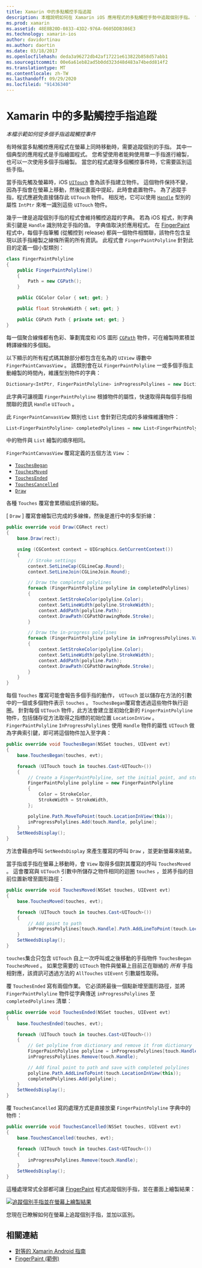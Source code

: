 ```yaml
---
title: Xamarin 中的多點觸控手指追蹤
description: 本檔說明如何在 Xamarin iOS 應用程式的多點觸控手勢中追蹤個別手指。 它是以手指繪製應用程式範例為中心。
ms.prod: xamarin
ms.assetid: 48E8B20D-0833-43D2-976A-0605DDB386E3
ms.technology: xamarin-ios
author: davidortinau
ms.author: daortin
ms.date: 03/18/2017
ms.openlocfilehash: deda3a96272db42af17221e613822b858d57abb1
ms.sourcegitcommit: 00e6a61eb82ad5b0dd323d48d483a74bedd814f2
ms.translationtype: MT
ms.contentlocale: zh-TW
ms.lasthandoff: 09/29/2020
ms.locfileid: "91436340"
---
```

# <a name="multi-touch-finger-tracking-in-xamarinios"></a>Xamarin 中的多點觸控手指追蹤

_本檔示範如何從多個手指追蹤觸控事件_

有時候當多點觸控應用程式在螢幕上同時移動時，需要追蹤個別的手指。 其中一個典型的應用程式是手指繪圖程式。 您希望使用者能夠使用單一手指進行繪製，也可以一次使用多個手指繪製。 當您的程式處理多個觸控事件時，它需要區別這些手指。

當手指先觸及螢幕時，iOS [`UITouch`](xref:UIKit.UITouch) 會為該手指建立物件。 這個物件保持不變，因為手指會在螢幕上移動，然後從畫面中提起，此時會處置物件。 為了追蹤手指，程式應避免直接儲存此 `UITouch` 物件。 相反地，它可以使用 [`Handle`](xref:Foundation.NSObject.Handle) 型別的屬性 `IntPtr` 來唯一識別這些 `UITouch` 物件。

幾乎一律是追蹤個別手指的程式會維持觸控追蹤的字典。 若為 iOS 程式，則字典索引鍵是 `Handle` 識別特定手指的值。 字典值取決於應用程式。 在 [FingerPaint](/samples/xamarin/ios-samples/applicationfundamentals-fingerpaint) 程式中，每個手指筆觸 (從觸控到 release) 都與一個物件相關聯，該物件包含呈現以該手指繪製之線條所需的所有資訊。 此程式會 `FingerPaintPolyline` 針對此目的定義一個小型類別：

```csharp
class FingerPaintPolyline
{
    public FingerPaintPolyline()
    {
        Path = new CGPath();
    }

    public CGColor Color { set; get; }

    public float StrokeWidth { set; get; }

    public CGPath Path { private set; get; }
}
```

每一個聚合線條都有色彩、筆劃寬度和 iOS 圖形 [`CGPath`](xref:CoreGraphics.CGPath) 物件，可在繪製時累積並轉譯線條的多個點。

以下顯示的所有程式碼其餘部分都包含在名為的 `UIView` 導數中 `FingerPaintCanvasView` 。 該類別會在以 `FingerPaintPolyline` 一或多個手指主動繪製的時間內，維護型別物件的字典：

```csharp
Dictionary<IntPtr, FingerPaintPolyline> inProgressPolylines = new Dictionary<IntPtr, FingerPaintPolyline>();
```

此字典可讓視圖 `FingerPaintPolyline` 根據物件的屬性，快速取得與每個手指相關聯的資訊 `Handle` `UITouch` 。

此 `FingerPaintCanvasView` 類別也 `List` 會針對已完成的多線條維護物件：

```csharp
List<FingerPaintPolyline> completedPolylines = new List<FingerPaintPolyline>();
```

中的物件與 `List` 繪製的順序相同。

`FingerPaintCanvasView` 覆寫定義的五個方法 `View` ：

- [`TouchesBegan`](xref:UIKit.UIResponder.TouchesBegan(Foundation.NSSet,UIKit.UIEvent))
- [`TouchesMoved`](xref:UIKit.UIResponder.TouchesMoved(Foundation.NSSet,UIKit.UIEvent))
- [`TouchesEnded`](xref:UIKit.UIResponder.TouchesEnded(Foundation.NSSet,UIKit.UIEvent))
- [`TouchesCancelled`](xref:UIKit.UIResponder.TouchesCancelled(Foundation.NSSet,UIKit.UIEvent))
- [`Draw`](xref:UIKit.UIView.Draw(CoreGraphics.CGRect))

各種 `Touches` 覆寫會累積組成折線的點。

[ `Draw` ] 覆寫會繪製已完成的多線條，然後是進行中的多型折線：

```csharp
public override void Draw(CGRect rect)
{
    base.Draw(rect);

    using (CGContext context = UIGraphics.GetCurrentContext())
    {
        // Stroke settings
        context.SetLineCap(CGLineCap.Round);
        context.SetLineJoin(CGLineJoin.Round);

        // Draw the completed polylines
        foreach (FingerPaintPolyline polyline in completedPolylines)
        {
            context.SetStrokeColor(polyline.Color);
            context.SetLineWidth(polyline.StrokeWidth);
            context.AddPath(polyline.Path);
            context.DrawPath(CGPathDrawingMode.Stroke);
        }

        // Draw the in-progress polylines
        foreach (FingerPaintPolyline polyline in inProgressPolylines.Values)
        {
            context.SetStrokeColor(polyline.Color);
            context.SetLineWidth(polyline.StrokeWidth);
            context.AddPath(polyline.Path);
            context.DrawPath(CGPathDrawingMode.Stroke);
        }
    }
}
```

每個 `Touches` 覆寫可能會報告多個手指的動作， `UITouch` 並以儲存在方法的引數中的一個或多個物件表示 `touches` 。 `TouchesBegan`覆寫會透過這些物件執行迴圈。 針對每個 `UITouch` 物件，此方法會建立並初始化新的 `FingerPaintPolyline` 物件，包括儲存從方法取得之指標的初始位置 `LocationInView` 。 `FingerPaintPolyline` `InProgressPolylines` 使用 `Handle` 物件的屬性 `UITouch` 做為字典索引鍵，即可將這個物件加入至字典：

```csharp
public override void TouchesBegan(NSSet touches, UIEvent evt)
{
    base.TouchesBegan(touches, evt);

    foreach (UITouch touch in touches.Cast<UITouch>())
    {
        // Create a FingerPaintPolyline, set the initial point, and store it
        FingerPaintPolyline polyline = new FingerPaintPolyline
        {
            Color = StrokeColor,
            StrokeWidth = StrokeWidth,
        };

        polyline.Path.MoveToPoint(touch.LocationInView(this));
        inProgressPolylines.Add(touch.Handle, polyline);
    }
    SetNeedsDisplay();
}
```

方法會藉由呼叫 `SetNeedsDisplay` 來產生覆寫的呼叫 `Draw` ，並更新螢幕來結束。

當手指或手指在螢幕上移動時，會 `View` 取得多個對其覆寫的呼叫 `TouchesMoved` 。 這會覆寫與 `UITouch` 引數中所儲存之物件相同的迴圈 `touches` ，並將手指的目前位置新增至圖形路徑：

```csharp
public override void TouchesMoved(NSSet touches, UIEvent evt)
{
    base.TouchesMoved(touches, evt);

    foreach (UITouch touch in touches.Cast<UITouch>())
    {
        // Add point to path
        inProgressPolylines[touch.Handle].Path.AddLineToPoint(touch.LocationInView(this));
    }
    SetNeedsDisplay();
}
```

`touches`集合只包含 `UITouch` 自上一次呼叫或之後移動的手指物件 `TouchesBegan` `TouchesMoved` 。 如果您需要的 `UITouch` 物件與螢幕上目前正在聯絡的 *所有* 手指相對應，該資訊可透過方法的 `AllTouches` `UIEvent` 引數屬性取得。

覆 `TouchesEnded` 寫有兩個作業。 它必須將最後一個點新增至圖形路徑，並將 `FingerPaintPolyline` 物件從字典傳送 `inProgressPolylines` 至 `completedPolylines` 清單：

```csharp
public override void TouchesEnded(NSSet touches, UIEvent evt)
{
    base.TouchesEnded(touches, evt);

    foreach (UITouch touch in touches.Cast<UITouch>())
    {
        // Get polyline from dictionary and remove it from dictionary
        FingerPaintPolyline polyline = inProgressPolylines[touch.Handle];
        inProgressPolylines.Remove(touch.Handle);

        // Add final point to path and save with completed polylines
        polyline.Path.AddLineToPoint(touch.LocationInView(this));
        completedPolylines.Add(polyline);
    }
    SetNeedsDisplay();
}
```

覆 `TouchesCancelled` 寫的處理方式是直接放棄 `FingerPaintPolyline` 字典中的物件：

```csharp
public override void TouchesCancelled(NSSet touches, UIEvent evt)
{
    base.TouchesCancelled(touches, evt);

    foreach (UITouch touch in touches.Cast<UITouch>())
    {
        inProgressPolylines.Remove(touch.Handle);
    }
    SetNeedsDisplay();
}
```

這種處理常式全部都可讓 [FingerPaint](/samples/xamarin/ios-samples/applicationfundamentals-fingerpaint) 程式追蹤個別手指，並在畫面上繪製結果：

[![追蹤個別手指並在螢幕上繪製結果](touch-tracking-images/image01.png)](touch-tracking-images/image01.png#lightbox)

您現在已瞭解如何在螢幕上追蹤個別手指，並加以區別。

## <a name="related-links"></a>相關連結

- [對等的 Xamarin Android 指南](~/android/app-fundamentals/touch/touch-tracking.md)
- [FingerPaint (範例) ](/samples/xamarin/ios-samples/applicationfundamentals-fingerpaint)